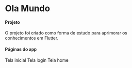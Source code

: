 # Ola Mundo

#### Projeto
O projeto foi criado como forma de estudo para aprimorar os conhecimentos em Flutter.

#### Páginas do app
Tela inicial
Tela login
Tela home

